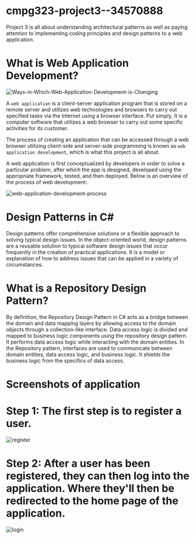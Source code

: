 # cmpg323-project3--34570888
Project 3 is all about understanding architectural patterns as well as paying attention to implementing coding principles and design patterns to a web application.

# What is Web Application Development?
![Ways-in-Which-Web-Application-Development-is-Changing](https://user-images.githubusercontent.com/83671816/189495619-ee8ffabe-f772-44a1-80f4-bd85c8a4bbda.png)

A `web application` is a client-server application program that is stored on a remote server and utilizes web technologies and browsers to carry out specified tasks via the Internet using a browser interface. Put simply, It is a computer software that utilizes a web browser to carry out some specific activities for its customer.

The process of creating an application that can be accessed through a web browser utilizing client-side and server-side programming is known as `web application development`, which is what this project is all about.

A web application is first conceptualized by developers in order to solve a particular problem, after which the app is designed, developed using the appropriate framework, tested, and then deployed. Below is an overview of the process of web development:

![web-application-development-process](https://user-images.githubusercontent.com/83671816/189495953-8d7c0a28-0b34-4eaa-8596-72f194712160.png)

# Design Patterns in C#
Design patterns offer comprehensive solutions or a flexible approach to solving typical design issues. In the object-oriented world, design patterns are a reusable solution to typical software design issues that occur frequently in the creation of practical applications. It is a model or explanation of how to address issues that can be applied in a variety of circumstances.

# What is a Repository Design Pattern?
By definition, the Repository Design Pattern in C# acts as a bridge between the domain and data mapping layers by allowing access to the domain objects through a collection-like interface. Data access logic is divided and mapped to business logic components using the repository design pattern. It performs data access logic while interacting with the domain entities. In the Repository pattern, interfaces are used to communicate between domain entities, data access logic, and business logic. It shields the business logic from the specifics of data access.

# Screenshots of application
# Step 1: The first step is to register a user.
![register](https://user-images.githubusercontent.com/83671816/193027755-6a4e597e-5c38-49df-a154-58e6a09a7023.png)
# Step 2: After a user has been registered, they can then log into the application. Where they'll then be redirected to the home page of the application.
![login](https://user-images.githubusercontent.com/83671816/193028242-0aba0ecc-bb91-43b1-b6f3-d46288ef5035.png)
